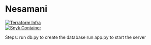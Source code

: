 # Nesamani
[![Terraform Infra](https://github.com/ProjectNesamani/nesamani/actions/workflows/terra.yml/badge.svg)](https://github.com/ProjectNesamani/nesamani/actions/workflows/terra.yml)   
[![Snyk Container](https://github.com/ProjectNesamani/nesamani/actions/workflows/security.yml/badge.svg)](https://github.com/ProjectNesamani/nesamani/actions/workflows/security.yml)

Steps:
run db.py to create the database
run app.py to start the server

